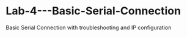 # Lab-4---Basic-Serial-Connection
Basic Serial Connection with troubleshooting and IP configuration
